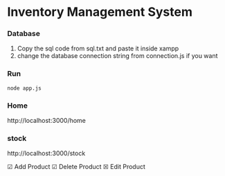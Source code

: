 # Inventory Management System

### Database
1. Copy the sql code from sql.txt and paste it inside xampp
2. change the database connection string from connection.js if you want

### Run
`node app.js`

### Home
http://localhost:3000/home

### stock
http://localhost:3000/stock

&#x2611; Add Product
&#x2611; Delete Product
&#x2612; Edit Product
